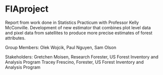 # FIAproject
Report from work done in Statistics Practicum with Professor Kelly McConville. Development of new estimator that combines plot level data and pixel data from satellites to produce more precise estimates of forest attributes.

Group Members: Olek Wojcik, Paul Nguyen, Sam Olson

Stakeholders:
Gretchen Moisen, Research Forester, US Forest Inventory and Analysis Program
Tracey Frescino, Forester, US Forest Inventory and Analysis Program
